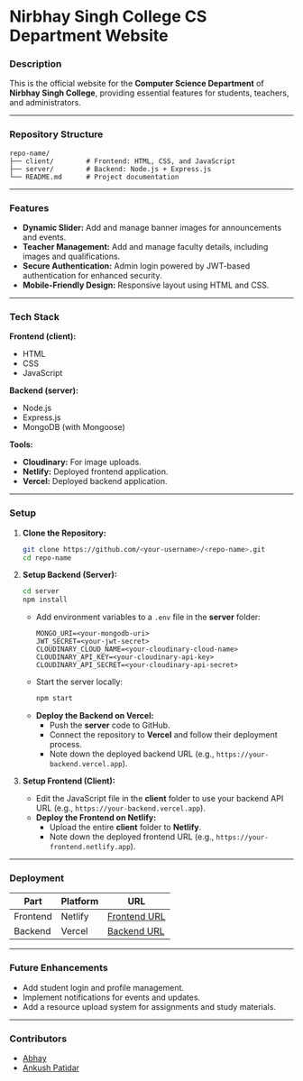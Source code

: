 # Nirbhay Singh College CS Department Website  

### Description  
This is the official website for the **Computer Science Department** of **Nirbhay Singh College**, providing essential features for students, teachers, and administrators.  

---

### Repository Structure  

```plaintext  
repo-name/  
├── client/        # Frontend: HTML, CSS, and JavaScript  
├── server/        # Backend: Node.js + Express.js  
└── README.md      # Project documentation  
```  

---

### Features  
- **Dynamic Slider:** Add and manage banner images for announcements and events.  
- **Teacher Management:** Add and manage faculty details, including images and qualifications.  
- **Secure Authentication:** Admin login powered by JWT-based authentication for enhanced security.  
- **Mobile-Friendly Design:** Responsive layout using HTML and CSS.  

---

### Tech Stack  

**Frontend (client):**  
- HTML  
- CSS  
- JavaScript  

**Backend (server):**  
- Node.js  
- Express.js  
- MongoDB (with Mongoose)  

**Tools:**  
- **Cloudinary:** For image uploads.  
- **Netlify:** Deployed frontend application.  
- **Vercel:** Deployed backend application.  

---

### Setup  

1. **Clone the Repository:**  
   ```bash  
   git clone https://github.com/<your-username>/<repo-name>.git  
   cd repo-name  
   ```  

2. **Setup Backend (Server):**  
   ```bash  
   cd server  
   npm install  
   ```  
   - Add environment variables to a `.env` file in the **server** folder:  
     ```env  
     MONGO_URI=<your-mongodb-uri>  
     JWT_SECRET=<your-jwt-secret>  
     CLOUDINARY_CLOUD_NAME=<your-cloudinary-cloud-name>  
     CLOUDINARY_API_KEY=<your-cloudinary-api-key>  
     CLOUDINARY_API_SECRET=<your-cloudinary-api-secret>  
     ```  
   - Start the server locally:  
     ```bash  
     npm start  
     ```  
   - **Deploy the Backend on Vercel:**  
     - Push the **server** code to GitHub.  
     - Connect the repository to **Vercel** and follow their deployment process.  
     - Note down the deployed backend URL (e.g., `https://your-backend.vercel.app`).  

3. **Setup Frontend (Client):**  
   - Edit the JavaScript file in the **client** folder to use your backend API URL (e.g., `https://your-backend.vercel.app`).  
   - **Deploy the Frontend on Netlify:**  
     - Upload the entire **client** folder to **Netlify**.  
     - Note down the deployed frontend URL (e.g., `https://your-frontend.netlify.app`).  

---

### Deployment  

| Part     | Platform   | URL                                 |  
|----------|------------|-------------------------------------|  
| Frontend | Netlify    | [Frontend URL](https://gnspsc.netlify.app/) |  
| Backend  | Vercel     | [Backend URL](https://nirbhay-singh-cs-department-git-main-abhay395s-projects.vercel.app/) |  

---

### Future Enhancements  
- Add student login and profile management.  
- Implement notifications for events and updates.  
- Add a resource upload system for assignments and study materials.  

---

### Contributors  
- [Abhay](https://github.com/abhay395)  
- [Ankush Patidar](https://github.com/Ankush-84)  
